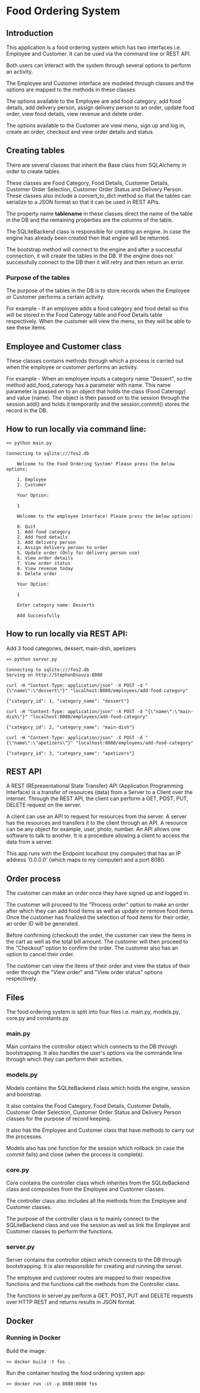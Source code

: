 # Food Ordering System

## Introduction

This application is a food ordering system which has two interfaces i.e. Employee and Customer. It can be used via the command line or REST API.

Both users can interact with the system through several options to perform an activity.

The Employee and Customer interface are modeled through classes and the options are mapped to the methods in these classes.

The options available to the Employee are add food category, add food details, add delivery person, assign delivery person to an order, update food order, view food details, view revenue and delete order.

The options available to the Customer are view menu, sign up and log in, create an order, checkout and view order details and status.

## Creating tables

There are several classes that inherit the Base class from SQLAlchemy in order to create tables. 

These classes are Food Category, Food Details, Customer Details, Customer Order Selection, Customer Order Status and Delivery Person. These classes also include a convert_to_dict method so that the tables can serialize to a JSON format so that it can be used in REST APIs.

The property name __tablename__ in these classes direct the name of the table in the DB and the remaining properties are the columns of the table.

The SQLiteBackend class is responsible for creating an engine. In case the engine has already been created then that engine will be returned. 

The bootstrap method will connect to the engine and after a successful connection, it will create the tables in the DB. If the engine does not successfully connect to the DB then it will retry and then return an error.

### Purpose of the tables

The purpose of the tables in the DB is to store records when the Employee or Customer performs a certain activity.

For example - If an employee adds a food category and food detail so this will be stored in the Food Caterogy table and Food Details table respectively. When the customer will view the menu, so they will be able to see these items.

## Employee and Customer class

These classes contains methods through which a process is carried out when the employee or customer performs an activity.

For example - When an employee inputs a category name "Dessert", so the method add_food_caterogy has a parameter with name. This name parameter is passed on to an object that holds the class (Food Caterogy) and value (name). The object is then passed on to the session through the session.add() and holds it temporarily and the session.commit() stores the record in the DB. 

## How to run locally via command line:

```
>> python main.py

Connecting to sqlite:///fos2.db
    
    Welcome to the Food Ordering System! Please press the below options:

    1. Employee
    2. Customer

    Your Option:

    1

    Welcome to the employee interface! Please press the below options:

    0. Quit
    1. Add food category
    2. Add food details
    3. Add delivery person
    4. Assign delivery person to order
    5. Update order (Only for delivery person use)
    6. View order details
    7. View order status
    8. View revenue today
    9. Delete order

    Your Option:

    1
    
    Enter category name: Desserts
    
    Add Successfully
```

## How to run locally via REST API:

Add 3 food categories, dessert, main-dish, apetizers

```
>> python server.py

Connecting to sqlite:///fos2.db
Serving on http://StephenDsouza:8080

curl -H "Content-Type: application/json" -X POST -d "{\"name\":\"dessert\"}" "localhost:8080/employees/add-food-category"

{"category_id": 1, "category_name": "dessert"}

curl -H "Content-Type: application/json" -X POST -d "{\"name\":\"main-dish\"}" "localhost:8080/employees/add-food-category"

{"category_id": 2, "category_name": "main-dish"}

curl -H "Content-Type: application/json" -X POST -d "{\"name\":\"apetizers\"}" "localhost:8080/employees/add-food-category"

{"category_id": 3, "category_name": "apetizers"}
```

## REST API

A REST (REpresentational State Transfer) API (Application Programming Interface) is a transfer of resources (data) from a Server to a Client over the internet. Through the REST API, the client can perform a GET, POST, PUT, DELETE request on the server.

A client can use an API to request for resources from the server. A server has the resources and transfers it to the client through an API. A resource can be any object for example, user, photo, number. An API allows one software to talk to another. It is a procedure allowing a client to access the data from a server. 

This app runs with the Endpoint localhost (my computer) that has an IP address '0.0.0.0' (which maps to my computer) and a port 8080.

## Order process

The customer can make an order once they have signed up and logged in. 

The customer will proceed to the "Process order" option to make an order after which they can add food items as well as update or remove food items. Once the customer has finalized the selection of food items for their order, an order ID will be generated.

Before confirming (checkout) the order, the customer can view the items in the cart as well as the total bill amount. The customer will then proceed to the "Checkout" option to confirm the order. The customer also has an option to cancel their order. 

The customer can view the items of their order and view the status of their order through the "View order" and "View order status" options respectively.

## Files

The food ordering system is split into four files i.e. main.py, models.py, core.py and constants.py

### main.py

Main contains the controllor object which connects to the DB through bootstrapping. It also handles the user's options via the commande line through which they can perform their activities.

### models.py

Models contains the SQLiteBackend class which holds the engine, session and bootstrap. 

It also contains the Food Category, Food Details, Customer Details, Customer Order Selection, Customer Order Status and Delivery Person classes for the purpose of record keeping. 

It also has the Employee and Customer class that have methods to carry out the processes.

Models also has one function for the session which rollback (in case the commit fails) and close (when the process is complete).  

### core.py

Core contains the controller class which inherites from the SQLiteBackend class and composites from the Employee and Customer classes.

The controller class also includes all the methods from the Employee and Customer classes.

The purpose of the controller class is to mainly connect to the SQLiteBackend class and use the session as well as link the Employee and Customer classes to perform the functions.

### server.py

Server contains the controllor object which connects to the DB through bootstrapping. It is also responsible for creating and running the server.

The employee and customer routes are mapped to their respective functions and the functions call the methods from the Controller class.

The functions in server.py perform a GET, POST, PUT and DELETE requests over HTTP REST and returns results in JSON format.

## Docker

### Running in Docker

Build the image:
```
>> docker build -t fos .
```

Run the container hosting the food ordering system app:
```
>> docker run -it -p 8080:8080 fos
```
